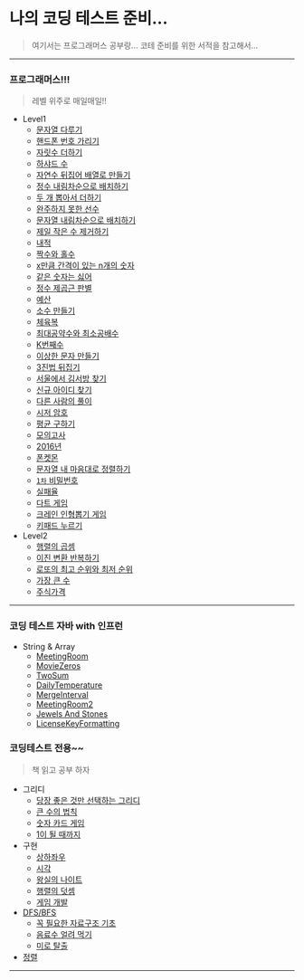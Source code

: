 # 나의 코딩 테스트 준비...

> 여기서는 프로그래머스 공부랑...
> 코테 준비를 위한 서적을 참고해서...

<hr />

### 프로그래머스!!!
> 레벨 위주로 매일매일!!

- Level1
    + [문자열 다루기](https://github.com/DongGeon0908/MySecretCodingTest/tree/master/programmers/Level1/%EB%AC%B8%EC%9E%90%EC%97%B4%20%EB%8B%A4%EB%A3%A8%EA%B8%B0%20%EA%B8%B0%EB%B3%B8)
    + [핸드폰 번호 가리기](https://github.com/DongGeon0908/MySecretCodingTest/tree/master/programmers/Level1/%ED%95%B8%EB%93%9C%ED%8F%B0%20%EB%B2%88%ED%98%B8%20%EA%B0%80%EB%A6%AC%EA%B8%B0)
    + [자릿수 더하기](https://github.com/DongGeon0908/MySecretCodingTest/tree/master/programmers/Level1/%EC%9E%90%EB%A6%BF%EC%88%98%20%EB%8D%94%ED%95%98%EA%B8%B0)
    + [하샤드 수](https://github.com/DongGeon0908/MySecretCodingTest/tree/master/programmers/Level1/%ED%95%98%EC%83%A4%EB%93%9C%20%EC%88%98)
    + [자연수 뒤집어 배열로 만들기](https://github.com/DongGeon0908/MySecretCodingTest/tree/master/programmers/Level1/%EC%9E%90%EC%97%B0%EC%88%98%20%EB%92%A4%EC%A7%91%EC%96%B4%20%EB%B0%B0%EC%97%B4%EB%A1%9C%20%EB%A7%8C%EB%93%A4%EA%B8%B0)
    + [정수 내림차순으로 배치하기](https://github.com/DongGeon0908/MySecretCodingTest/tree/master/programmers/Level1/%EC%A0%95%EC%88%98%20%EB%82%B4%EB%A6%BC%EC%B0%A8%EC%88%9C%EC%9C%BC%EB%A1%9C%20%EB%B0%B0%EC%B9%98%ED%95%98%EA%B8%B0)
    + [두 개 뽑아서 더하기](https://github.com/DongGeon0908/MySecretCodingTest/tree/master/programmers/Level1/%EB%91%90%20%EA%B0%9C%20%EB%BD%91%EC%95%84%EC%84%9C%20%EB%8D%94%ED%95%98%EA%B8%B0)
    + [완주하지 못한 선수](https://github.com/DongGeon0908/MySecretCodingTest/tree/master/programmers/Level1/%EC%99%84%EC%A3%BC%ED%95%98%EC%A7%80%20%EB%AA%BB%ED%95%9C%20%EC%84%A0%EC%88%98)
    + [문자열 내림차순으로 배치하기](https://github.com/DongGeon0908/MySecretCodingTest/tree/master/programmers/Level1/%EB%AC%B8%EC%9E%90%EC%97%B4%20%EB%82%B4%EB%A6%BC%EC%B0%A8%EC%88%9C%EC%9C%BC%EB%A1%9C%20%EB%B0%B0%EC%B9%98%ED%95%98%EA%B8%B0)
    + [제일 작은 수 제거하기](https://github.com/DongGeon0908/MySecretCodingTest/tree/master/programmers/Level1/%EC%A0%9C%EC%9D%BC%20%EC%9E%91%EC%9D%80%20%EC%88%98%20%EC%A0%9C%EA%B1%B0%ED%95%98%EA%B8%B0)
    + [내적](https://github.com/DongGeon0908/MySecretCodingTest/blob/master/programmers/Level1/%EB%82%B4%EC%A0%81)
    + [짝수와 홀수](https://github.com/DongGeon0908/MySecretCodingTest/tree/master/programmers/Level1/%EC%A7%9D%EC%88%98%EC%99%80%20%ED%99%80%EC%88%98)
    + [x만큼 간격이 있는 n개의 숫자](https://github.com/DongGeon0908/MySecretCodingTest/tree/master/programmers/Level1/x%EB%A7%8C%ED%81%BC%20%EA%B0%84%EA%B2%A9%EC%9D%B4%20%EC%9E%88%EB%8A%94%20n%EA%B0%9C%EC%9D%98%20%EC%88%AB%EC%9E%90)
    + [같은 숫자는 싫어](https://github.com/DongGeon0908/MySecretCodingTest/tree/master/programmers/Level1/%EA%B0%99%EC%9D%80%20%EC%88%AB%EC%9E%90%EB%8A%94%20%EC%8B%AB%EC%96%B4)
    + [정수 제곱근 판별](https://github.com/DongGeon0908/MySecretCodingTest/tree/master/programmers/Level1/%EC%A0%95%EC%88%98%20%EC%A0%9C%EA%B3%B1%EA%B7%BC%20%ED%8C%90%EB%B3%84)
    + [예산](https://github.com/DongGeon0908/MySecretCodingTest/tree/master/programmers/Level1/%EC%98%88%EC%82%B0)
    + [소수 만들기](https://github.com/DongGeon0908/MySecretCodingTest/tree/master/programmers/Level1/%EC%86%8C%EC%88%98%20%EB%A7%8C%EB%93%A4%EA%B8%B0)
    + [체육복](https://github.com/DongGeon0908/MySecretCodingTest/tree/master/programmers/Level1/%EC%B2%B4%EC%9C%A1%EB%B3%B5)
    + [최대공약수와 최소공배수](https://github.com/DongGeon0908/MySecretCodingTest/tree/master/programmers/Level1/%EC%B5%9C%EB%8C%80%EA%B3%B5%EC%95%BD%EC%88%98%EC%99%80%20%EC%B5%9C%EC%86%8C%EA%B3%B5%EB%B0%B0%EC%88%98)
    + [K번째수](https://github.com/DongGeon0908/MySecretCodingTest/blob/master/programmers/Level1/K%EB%B2%88%EC%A7%B8%EC%88%98/K%EB%B2%88%EC%A7%B8%EC%88%98_1.java)
    + [이상한 문자 만들기](https://github.com/DongGeon0908/MySecretCodingTest/tree/master/programmers/Level1/%EC%9D%B4%EC%83%81%ED%95%9C%20%EB%AC%B8%EC%9E%90%20%EB%A7%8C%EB%93%A4%EA%B8%B0)
    + [3진법 뒤집기](https://github.com/DongGeon0908/MySecretCodingTest/tree/master/programmers/Level1/3%EC%A7%84%EB%B2%95%20%EB%92%A4%EC%A7%91%EA%B8%B0)
    + [서울에서 김서방 찾기](https://github.com/DongGeon0908/MySecretCodingTest/blob/master/programmers/Level1/%EC%84%9C%EC%9A%B8%EC%97%90%EC%84%9C%20%EA%B9%80%EC%84%9C%EB%B0%A9%20%EC%B0%BE%EA%B8%B0/Solution_1.java)
    + [신규 아이디 찾기](https://github.com/DongGeon0908/MySecretCodingTest/tree/master/programmers/Level1/%EC%8B%A0%EA%B7%9C%20%EC%95%84%EC%9D%B4%EB%94%94%20%EC%B6%94%EC%B2%9C)
    + [다른 사람의 풀이](https://github.com/DongGeon0908/MySecretCodingTest/tree/master/programmers/Level1/%EC%9D%8C%EC%96%91%20%EB%8D%94%ED%95%98%EA%B8%B0)
    + [시저 암호](https://github.com/DongGeon0908/MySecretCodingTest/tree/master/programmers/Level1/%EC%8B%9C%EC%A0%80%20%EC%95%94%ED%98%B8)
    + [평균 구하기](https://github.com/DongGeon0908/MySecretCodingTest/blob/maste/programmersr/Level1/%ED%8F%89%EA%B7%A0%20%EA%B5%AC%ED%95%98%EA%B8%B0/Solution.java)
    + [모의고사](https://github.com/DongGeon0908/MySecretCodingTest/tree/master/programmers/Level1/%EB%AA%A8%EC%9D%98%EA%B3%A0%EC%82%AC)
    + [2016년](https://github.com/DongGeon0908/MySecretCodingTest/blob/master/programmers/Level1/2016%EB%85%84/Solution.java)
    + [폰켓몬](https://github.com/DongGeon0908/MySecretCodingTest/tree/master/programmers/Level1/%ED%8F%B0%EC%BC%93%EB%AA%AC)
    + [문자열 내 마음대로 정렬하기](https://github.com/DongGeon0908/MySecretCodingTest/tree/master/programmers/Level1/%EB%AC%B8%EC%9E%90%EC%97%B4%20%EB%82%B4%20%EB%A7%88%EC%9D%8C%EB%8C%80%EB%A1%9C%20%EC%A0%95%EB%A0%AC%ED%95%98%EA%B8%B0)
    + [`1차` 비밀번호](https://github.com/DongGeon0908/MySecretCodingTest/tree/master/programmers/Level1/%5B1%EC%B0%A8%5D%20%EB%B9%84%EB%B0%80%EC%A7%80%EB%8F%84)
    + [실패율](https://github.com/DongGeon0908/MySecretCodingTest/tree/master/programmers/Level1/%EC%8B%A4%ED%8C%A8%EC%9C%A8)
    + [다트 게임](https://github.com/DongGeon0908/MySecretCodingTest/tree/master/programmers/Level1/%EB%8B%A4%ED%8A%B8%20%EA%B2%8C%EC%9E%84)
    + [크레인 인형뽑기 게임](https://github.com/DongGeon0908/MySecretCodingTest/tree/master/programmers/Level1/%ED%81%AC%EB%A0%88%EC%9D%B8%20%EC%9D%B8%ED%98%95%EB%BD%91%EA%B8%B0%20%EA%B2%8C%EC%9E%84)
    + [키패드 누르기](https://github.com/DongGeon0908/MySecretCodingTest/tree/master/programmers/Level1/%ED%82%A4%ED%8C%A8%EB%93%9C%20%EB%88%84%EB%A5%B4%EA%B8%B0)
- Level2
    - [행렬의 곱셈](https://github.com/DongGeon0908/MySecretCodingTest/blob/master/programmers/Level2/%ED%96%89%EB%A0%AC%EC%9D%98%20%EA%B3%B1%EC%85%88/Solution_1.java)
    - [이진 변환 반복하기](https://github.com/DongGeon0908/MySecretCodingTest/blob/master/programmers/Level2/%EC%9D%B4%EC%A7%84%20%EB%B3%80%ED%99%98%20%EB%B0%98%EB%B3%B5%ED%95%98%EA%B8%B0/Solution.java)
    - [로또의 최고 순위와 최저 순위](https://github.com/DongGeon0908/MySecretCodingTest/tree/master/programmers/Level1/%EB%A1%9C%EB%98%90%EC%9D%98%20%EC%B5%9C%EA%B3%A0%20%EC%88%9C%EC%9C%84%EC%99%80%20%EC%B5%9C%EC%A0%80%20%EC%88%9C%EC%9C%84)
    - [가장 큰 수](https://github.com/DongGeon0908/MySecretCodingTest/tree/master/programmers/Level2/%EA%B0%80%EC%9E%A5%20%ED%81%B0%20%EC%88%98)
    - [주식가격]()

<hr />

### 코딩 테스트 자바 with 인프런
- String & Array
	+ [MeetingRoom](https://github.com/DongGeon0908/MySecretCodingTest/tree/master/%EC%A0%95%EB%A7%90%20%EC%89%BD%EA%B2%8C%20%ED%92%80%EC%96%B4%EB%B3%B4%EB%8A%94%20%EC%BD%94%EB%94%A9%20%ED%85%8C%EC%8A%A4%ED%8A%B8%20top%20%EA%B8%B0%EB%B3%B8%EB%AC%B8%EC%A0%9C/String%20%26%20Array/MeetingRoom)
	+ [MovieZeros](https://github.com/DongGeon0908/MySecretCodingTest/tree/master/%EC%A0%95%EB%A7%90%20%EC%89%BD%EA%B2%8C%20%ED%92%80%EC%96%B4%EB%B3%B4%EB%8A%94%20%EC%BD%94%EB%94%A9%20%ED%85%8C%EC%8A%A4%ED%8A%B8%20top%20%EA%B8%B0%EB%B3%B8%EB%AC%B8%EC%A0%9C/String%20%26%20Array/MoveZeros)
	+ [TwoSum](https://github.com/DongGeon0908/MySecretCodingTest/tree/master/%EC%A0%95%EB%A7%90%20%EC%89%BD%EA%B2%8C%20%ED%92%80%EC%96%B4%EB%B3%B4%EB%8A%94%20%EC%BD%94%EB%94%A9%20%ED%85%8C%EC%8A%A4%ED%8A%B8%20top%20%EA%B8%B0%EB%B3%B8%EB%AC%B8%EC%A0%9C/String%20%26%20Array/TwoSum)
	+ [DailyTemperature](https://github.com/DongGeon0908/MySecretCodingTest/tree/master/%EC%A0%95%EB%A7%90%20%EC%89%BD%EA%B2%8C%20%ED%92%80%EC%96%B4%EB%B3%B4%EB%8A%94%20%EC%BD%94%EB%94%A9%20%ED%85%8C%EC%8A%A4%ED%8A%B8%20top%20%EA%B8%B0%EB%B3%B8%EB%AC%B8%EC%A0%9C/String%20%26%20Array/DailyTemperature)
	+ [MergeInterval](https://github.com/DongGeon0908/MySecretCodingTest/tree/master/%EC%A0%95%EB%A7%90%20%EC%89%BD%EA%B2%8C%20%ED%92%80%EC%96%B4%EB%B3%B4%EB%8A%94%20%EC%BD%94%EB%94%A9%20%ED%85%8C%EC%8A%A4%ED%8A%B8%20top%20%EA%B8%B0%EB%B3%B8%EB%AC%B8%EC%A0%9C/String%20%26%20Array/MergeInterval)
	+ [MeetingRoom2](https://github.com/DongGeon0908/MySecretCodingTest/tree/master/%EC%A0%95%EB%A7%90%20%EC%89%BD%EA%B2%8C%20%ED%92%80%EC%96%B4%EB%B3%B4%EB%8A%94%20%EC%BD%94%EB%94%A9%20%ED%85%8C%EC%8A%A4%ED%8A%B8%20top%20%EA%B8%B0%EB%B3%B8%EB%AC%B8%EC%A0%9C/String%20%26%20Array/MeetingRoom2)
	+ [Jewels And Stones](https://github.com/DongGeon0908/MySecretCodingTest/tree/master/%EC%A0%95%EB%A7%90%20%EC%89%BD%EA%B2%8C%20%ED%92%80%EC%96%B4%EB%B3%B4%EB%8A%94%20%EC%BD%94%EB%94%A9%20%ED%85%8C%EC%8A%A4%ED%8A%B8%20top%20%EA%B8%B0%EB%B3%B8%EB%AC%B8%EC%A0%9C/String%20%26%20Array/Jewels%20And%20Stones)
	+ [LicenseKeyFormatting](https://github.com/DongGeon0908/MySecretCodingTest/tree/master/%EC%A0%95%EB%A7%90%20%EC%89%BD%EA%B2%8C%20%ED%92%80%EC%96%B4%EB%B3%B4%EB%8A%94%20%EC%BD%94%EB%94%A9%20%ED%85%8C%EC%8A%A4%ED%8A%B8%20top%20%EA%B8%B0%EB%B3%B8%EB%AC%B8%EC%A0%9C/String%20%26%20Array/LicenseKeyFormatting)

### 코딩테스트 전용~~
> 책 읽고 공부 하자

- 그리디
    + [당장 좋은 것만 선택하는 그리디](https://github.com/DongGeon0908/MySecretCodingTest/tree/master/%EA%B7%B8%EB%A6%AC%EB%94%94/%EB%8B%B9%EC%9E%A5%20%EC%A2%8B%EC%9D%80%20%EA%B2%83%EB%A7%8C%20%EC%84%A0%ED%83%9D%ED%95%98%EB%8A%94%20%EA%B7%B8%EB%A6%AC%EB%94%94)
    + [큰 수의 법칙](https://github.com/DongGeon0908/MySecretCodingTest/tree/master/%EA%B7%B8%EB%A6%AC%EB%94%94/%ED%81%B0%20%EC%88%98%EC%9D%98%20%EB%B2%95%EC%B9%99)
    + [숫자 카드 게임](https://github.com/DongGeon0908/MySecretCodingTest/tree/master/%EA%B7%B8%EB%A6%AC%EB%94%94/%EC%88%AB%EC%9E%90%20%EC%B9%B4%EB%93%9C%20%EA%B2%8C%EC%9E%84)
    + [1이 될 때까지](https://github.com/DongGeon0908/MySecretCodingTest/tree/master/%EA%B7%B8%EB%A6%AC%EB%94%94/1%EC%9D%B4%20%EB%90%A0%20%EB%95%8C%EA%B9%8C%EC%A7%80)
- 구현
    + [상하좌우](https://github.com/DongGeon0908/MySecretCodingTest/tree/master/%EA%B5%AC%ED%98%84/%EC%83%81%ED%95%98%EC%A2%8C%EC%9A%B0)
    + [시각](https://github.com/DongGeon0908/MySecretCodingTest/tree/master/%EA%B5%AC%ED%98%84/%EC%8B%9C%EA%B0%81)
    + [왕실의 나이트](https://github.com/DongGeon0908/MySecretCodingTest/tree/master/%EA%B5%AC%ED%98%84/%EC%99%95%EC%8B%A4%EC%9D%98%20%EB%82%98%EC%9D%B4%ED%8A%B8)
    + [행렬의 덧셈](https://github.com/DongGeon0908/MySecretCodingTest/tree/master/Level1/%ED%96%89%EB%A0%AC%EC%9D%98%20%EB%8D%A7%EC%85%88)
    + [게임 개발](https://github.com/DongGeon0908/MySecretCodingTest/tree/master/%EA%B5%AC%ED%98%84/%EA%B2%8C%EC%9E%84%20%EA%B0%9C%EB%B0%9C)
- [DFS/BFS](https://github.com/DongGeon0908/MySecretCodingTest/blob/master/%ED%83%90%EC%83%89%20%EC%95%8C%EA%B3%A0%EB%A6%AC%EC%A6%98/DFS%EC%99%80BFS.md)
    + [꼭 필요한 자료구조 기초](https://github.com/DongGeon0908/MySecretCodingTest/tree/master/%EA%BC%AD%20%ED%95%84%EC%9A%94%ED%95%9C%20%EC%9E%90%EB%A3%8C%EA%B5%AC%EC%A1%B0%20%EA%B8%B0%EC%B4%88)
    + [음료수 얼려 먹기](https://github.com/DongGeon0908/MySecretCodingTest/tree/master/%ED%83%90%EC%83%89%20%EC%95%8C%EA%B3%A0%EB%A6%AC%EC%A6%98/%EC%9D%8C%EB%A3%8C%EC%88%98%20%EC%96%BC%EB%A0%A4%20%EB%A8%B9%EA%B8%B0)
    + [미로 탈출](https://github.com/DongGeon0908/MySecretCodingTest/tree/master/%ED%83%90%EC%83%89%20%EC%95%8C%EA%B3%A0%EB%A6%AC%EC%A6%98/%EB%AF%B8%EB%A1%9C%20%ED%83%88%EC%B6%9C)
- [정렬](https://github.com/DongGeon0908/MySecretCodingTest/tree/master/%EC%A0%95%EB%A0%AC)

<hr />